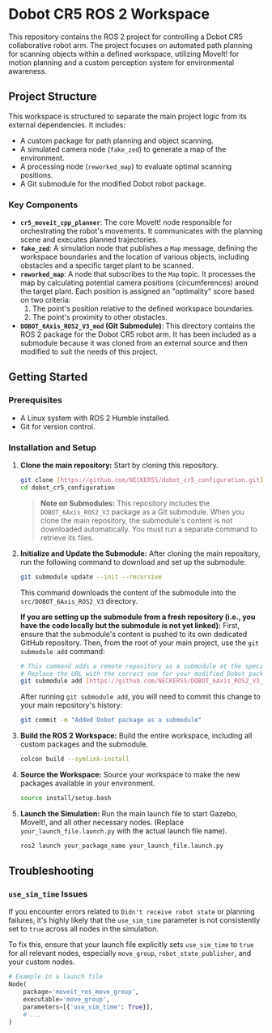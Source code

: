 # Dobot CR5 ROS 2 Workspace

This repository contains the ROS 2 project for controlling a Dobot CR5 collaborative robot arm. The project focuses on automated path planning for scanning objects within a defined workspace, utilizing MoveIt! for motion planning and a custom perception system for environmental awareness.

## Project Structure

This workspace is structured to separate the main project logic from its external dependencies. It includes:
* A custom package for path planning and object scanning.
* A simulated camera node (`fake_zed`) to generate a map of the environment.
* A processing node (`reworked_map`) to evaluate optimal scanning positions.
* A Git submodule for the modified Dobot robot package.

### Key Components

* **`cr5_moveit_cpp_planner`**: The core MoveIt! node responsible for orchestrating the robot's movements. It communicates with the planning scene and executes planned trajectories.
* **`fake_zed`**: A simulation node that publishes a `Map` message, defining the workspace boundaries and the location of various objects, including obstacles and a specific target plant to be scanned.
* **`reworked_map`**: A node that subscribes to the `Map` topic. It processes the map by calculating potential camera positions (circumferences) around the target plant. Each position is assigned an "optimality" score based on two criteria:
    1.  The point's position relative to the defined workspace boundaries.
    2.  The point's proximity to other obstacles.
* **`DOBOT_6Axis_ROS2_V3_mod` (Git Submodule)**: This directory contains the ROS 2 package for the Dobot CR5 robot arm. It has been included as a submodule because it was cloned from an external source and then modified to suit the needs of this project.

## Getting Started

### Prerequisites

* A Linux system with ROS 2 Humble installed.
* Git for version control.

### Installation and Setup

1.  **Clone the main repository:**
    Start by cloning this repository.

    ```bash
    git clone [https://github.com/NECKER55/dobot_cr5_configuration.git](https://github.com/NECKER55/dobot_cr5_configuration.git)
    cd dobot_cr5_configuration
    ```

    > **Note on Submodules:**
    > This repository includes the `DOBOT_6Axis_ROS2_V3` package as a Git submodule. When you clone the main repository, the submodule's content is not downloaded automatically. You must run a separate command to retrieve its files.

2.  **Initialize and Update the Submodule:**
    After cloning the main repository, run the following command to download and set up the submodule:

    ```bash
    git submodule update --init --recursive
    ```
    This command downloads the content of the submodule into the `src/DOBOT_6Axis_ROS2_V3` directory.

    **If you are setting up the submodule from a fresh repository (i.e., you have the code locally but the submodule is not yet linked):**
    First, ensure that the submodule's content is pushed to its own dedicated GitHub repository. Then, from the root of your main project, use the `git submodule add` command:

    ```bash
    # This command adds a remote repository as a submodule at the specified local path.
    # Replace the URL with the correct one for your modified Dobot package.
    git submodule add [https://github.com/NECKER55/DOBOT_6Axis_ROS2_V3_mod.git](https://github.com/NECKER55/DOBOT_6Axis_ROS2_V3_mod.git) src/DOBOT_6Axis_ROS2_V3
    ```
    After running `git submodule add`, you will need to commit this change to your main repository's history:
    ```bash
    git commit -m "Added Dobot package as a submodule"
    ```

3.  **Build the ROS 2 Workspace:**
    Build the entire workspace, including all custom packages and the submodule.

    ```bash
    colcon build --symlink-install
    ```

4.  **Source the Workspace:**
    Source your workspace to make the new packages available in your environment.

    ```bash
    source install/setup.bash
    ```

5.  **Launch the Simulation:**
    Run the main launch file to start Gazebo, MoveIt!, and all other necessary nodes. (Replace `your_launch_file.launch.py` with the actual launch file name).

    ```bash
    ros2 launch your_package_name your_launch_file.launch.py
    ```

## Troubleshooting

### `use_sim_time` Issues

If you encounter errors related to `Didn't receive robot state` or planning failures, it's highly likely that the `use_sim_time` parameter is not consistently set to `true` across all nodes in the simulation.

To fix this, ensure that your launch file explicitly sets `use_sim_time` to `true` for all relevant nodes, especially `move_group`, `robot_state_publisher`, and your custom nodes.

```python
# Example in a launch file
Node(
    package='moveit_ros_move_group',
    executable='move_group',
    parameters=[{'use_sim_time': True}],
    # ...
)
